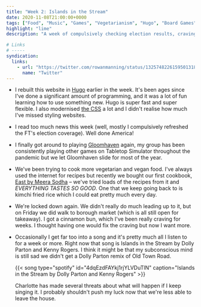 ```yaml
---
title: "Week 2: Islands in the Stream"
date: 2020-11-08T21:00:00+0000
tags: ["Food", "Music", "Games", "Vegetarianism", "Hugo", "Board Games", "Gloomhaven", "Cinnamon Buns"]
highlight: "lime"
description: "A week of compulsively checking election results, craving cinnamon buns, and having one song on repeat."

# Links
# -----
syndication:
  links:
    - url: "https://twitter.com/rowanmanning/status/1325748226159501318"
      name: "Twitter"
---
```


  * I rebuilt this website in [Hugo](https://gohugo.io/) earlier in the week. It's been ages since I've done a significant amount of programming, and it was a lot of fun learning how to use something new. Hugo is super fast and super flexible. I also modernised [the CSS](https://github.com/rowanmanning/rowanmanning.com/tree/main/themes/rowanmanning/assets/sass) a lot and I didn't realise how much I've missed styling websites.

  * I read too much news this week (well, mostly I compulsively refreshed the FT's election coverage). Well done America!

  * I finally got around to playing [Gloomhaven](https://boardgamegeek.com/boardgame/174430/gloomhaven) again, my group has been consistently playing other games on Tabletop Simulator throughout the pandemic but we let Gloomhaven slide for most of the year.

  * We've been trying to cook more vegetarian and vegan food. I've always used the internet for recipes but recently we bought our first cookbook, [East by Meera Sodha](https://www.amazon.co.uk/dp/0241387566/) – we've tried loads of the recipes from it and _EVERYTHING TASTES SO GOOD_. One that we keep going back to is kimchi fried rice which I could eat pretty much every day.

  * We're locked down again. We didn't really do much leading up to it, but on Friday we did walk to borough market (which is all still open for takeaway). I got a cinnamon bun, which I've been really craving for weeks. I thought having one would fix the craving but now I want more.

  * Occasionally I get far too into a song and it's pretty much all I listen to for a week or more. Right now that song is Islands in the Stream by Dolly Parton and Kenny Rogers. I think it might be that my subconscious mind is still sad we didn't get a Dolly Parton remix of Old Town Road.

    {{< song type="spotify" id="4dqEzdFAYkj1rjYLVDuTlN" caption="Islands in the Stream by Dolly Parton and Kenny Rogers" >}}

    Charlotte has made several threats about what will happen if I keep singing it. I probably shouldn't push my luck now that we're less able to leave the house.

